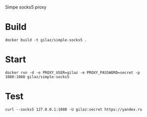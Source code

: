 Simpe socks5 proxy

# Build
`docker build -t gilaz/simple-socks5 .`

# Start
`docker run -d -e PROXY_USER=gilaz -e PROXY_PASSWORD=secret -p 1080:1080 gilaz/simple-socks5`

# Test
`curl --socks5 127.0.0.1:1080 -U gilaz:secret https://yandex.ru`
